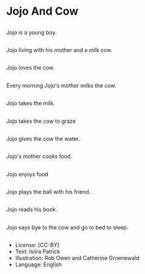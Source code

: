 # Jojo And Cow

##
Jojo is a young boy.

##
Jojo living with his
mother and a milk cow.

##
Jojo loves the cow.

##
Every morning Jojo's
mother milks the cow.

##
Jojo takes the milk.

##
Jojo takes the cow to
graze

##
Jojo gives the cow the
water.

##
Jojo's mother cooks
food.

##
Jojo enjoys food

##
Jojo plays the ball with
his friend.

##
Jojo reads his book.

##
Jojo says bye to the cow
and go to bed to sleep.

##
* License: [CC-BY]
* Text: Isiira Patrick
* Illustration: Rob Owen and Catherine Groenewald
* Language: English

